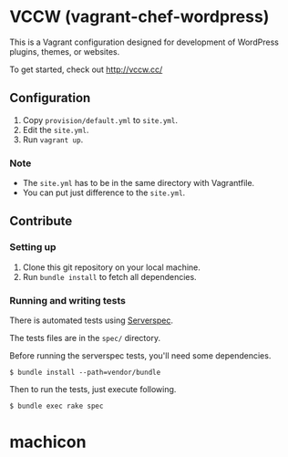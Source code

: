 # VCCW (vagrant-chef-wordpress)

This is a Vagrant configuration designed for development of WordPress plugins, themes, or websites.

To get started, check out <http://vccw.cc/>

## Configuration

1. Copy `provision/default.yml` to `site.yml`.
1. Edit the `site.yml`.
1. Run `vagrant up`.

### Note

* The `site.yml` has to be in the same directory with Vagrantfile.
* You can put just difference to the `site.yml`.

## Contribute

### Setting up

1. Clone this git repository on your local machine.
2. Run `bundle install` to fetch all dependencies.

### Running and writing tests

There is automated tests using [Serverspec](http://serverspec.org/).

The tests files are in the `spec/` directory.


Before running the serverspec tests, you'll need some dependencies.

```
$ bundle install --path=vendor/bundle
```

Then to run the tests, just execute following.

```
$ bundle exec rake spec
```
# machicon

